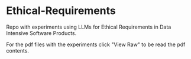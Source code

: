 # Ethical-Requirements
Repo with experiments using LLMs for Ethical Requirements in Data Intensive Software Products.

For the pdf files with the experiments click "View Raw" to be read the pdf contents.
